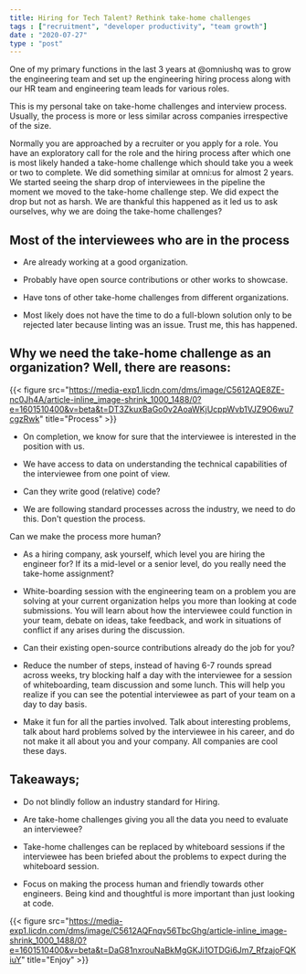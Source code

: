 ```yaml
---
title: Hiring for Tech Talent? Rethink take-home challenges 
tags : ["recruitment", "developer productivity", "team growth"]
date : "2020-07-27"
type : "post"
---
```


One of my primary functions in the last 3 years at @omniushq was to grow the engineering team and set up the engineering hiring process along with our HR team and engineering team leads for various roles.

This is my personal take on take-home challenges and interview process. Usually, the process is more or less similar across companies irrespective of the size.

Normally you are approached by a recruiter or you apply for a role. You have an exploratory call for the role and the hiring process after which one is most likely handed a take-home challenge which should take you a week or two to complete. We did something similar at omni:us for almost 2 years. We started seeing the sharp drop of interviewees in the pipeline the moment we moved to the take-home challenge step. We did expect the drop but not as harsh. We are thankful this happened as it led us to ask ourselves, why we are doing the take-home challenges?

## Most of the interviewees who are in the process

* Are already working at a good organization.

* Probably have open source contributions or other works to showcase.

* Have tons of other take-home challenges from different organizations.

* Most likely does not have the time to do a full-blown solution only to be rejected later because linting was an issue. Trust me, this has happened.

## Why we need the take-home challenge as an organization? Well, there are reasons:

{{< figure src="https://media-exp1.licdn.com/dms/image/C5612AQE8ZE-nc0Jh4A/article-inline_image-shrink_1000_1488/0?e=1601510400&v=beta&t=DT3ZkuxBaGo0v2AoaWKjUcppWvb1VJZ9O6wu7cgzRwk" title="Process" >}}

* On completion, we know for sure that the interviewee is interested in the position with us.

* We have access to data on understanding the technical capabilities of the interviewee from one point of view.

* Can they write good (relative) code?

* We are following standard processes across the industry, we need to do this. Don't question the process.

Can we make the process more human?

* As a hiring company, ask yourself, which level you are hiring the engineer for? If its a mid-level or a senior level, do you really need the take-home assignment?

* White-boarding session with the engineering team on a problem you are solving at your current organization helps you more than looking at code submissions. You will learn about how the interviewee could function in your team, debate on ideas, take feedback, and work in situations of conflict if any arises during the discussion.

* Can their existing open-source contributions already do the job for you?

* Reduce the number of steps, instead of having 6-7 rounds spread across weeks, try blocking half a day with the interviewee for a session of whiteboarding, team discussion and some lunch. This will help you realize if you can see the potential interviewee as part of your team on a day to day basis.

* Make it fun for all the parties involved. Talk about interesting problems, talk about hard problems solved by the interviewee in his career, and do not make it all about you and your company. All companies are cool these days.

## Takeaways;

* Do not blindly follow an industry standard for Hiring.

* Are take-home challenges giving you all the data you need to evaluate an interviewee?

* Take-home challenges can be replaced by whiteboard sessions if the interviewee has been briefed about the problems to expect during the whiteboard session.

* Focus on making the process human and friendly towards other engineers. Being kind and thoughtful is more important than just looking at code.

{{< figure src="https://media-exp1.licdn.com/dms/image/C5612AQFnqv56TbcGhg/article-inline_image-shrink_1000_1488/0?e=1601510400&v=beta&t=DaG81nxrouNaBkMgGKJi1OTDGi6Jm7_RfzajoFQKiuY" title="Enjoy" >}}